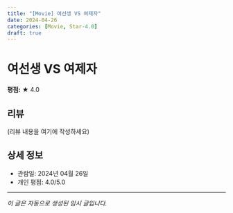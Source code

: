 ```yaml
---
title: "[Movie] 여선생 VS 여제자"
date: 2024-04-26
categories: [Movie, Star-4.0]
draft: true
---
```


# 여선생 VS 여제자

**평점:** ★ 4.0

## 리뷰

(리뷰 내용을 여기에 작성하세요)

## 상세 정보

- 관람일: 2024년 04월 26일
- 개인 평점: 4.0/5.0

---

*이 글은 자동으로 생성된 임시 글입니다.*
